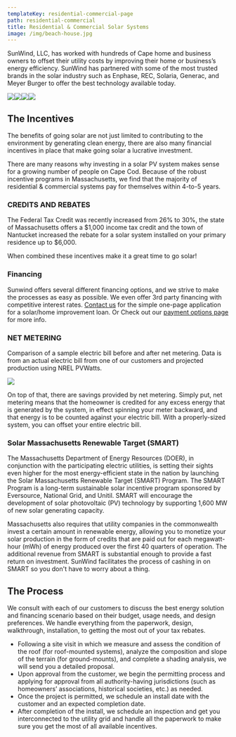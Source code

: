 ```yaml
---
templateKey: residential-commercial-page
path: residential-commercial
title: Residential & Commercial Solar Systems
image: /img/beach-house.jpg
---
```


<!--StartFragment-->

SunWind, LLC, has worked with hundreds of Cape home and business owners to offset their utility costs by improving their home or business’s energy efficiency. SunWind has partnered with some of the most trusted brands in the solar industry such as Enphase, REC, Solaria, Generac, and Meyer Burger to offer the best technology available today.

![](img/rec-logo.png)![](img/enphase-logo.png)![](img/meyer-logo.png)![](/img/solaria-logo.png)

## The Incentives

The benefits of going solar are not just limited to contributing to the environment by generating clean energy, there are also many financial incentives in place that make going solar a lucrative investment.

There are many reasons why investing in a solar PV system makes sense for a growing number of people on Cape Cod. Because of the robust incentive programs in Massachusetts, we find that the majority of residential & commercial systems pay for themselves within 4-to-5 years.

### CREDITS AND REBATES

The Federal Tax Credit was recently increased from 26% to 30%, the state of Massachusetts offers a $1,000 income tax credit and the town of Nantucket increased the rebate for a solar system installed on your primary residence up to $6,000.

When combined these incentives make it a great time to go solar!

### Financing

Sunwind offers several different financing options, and we strive to make the processes as easy as possible. We even offer 3rd party financing with competitive interest rates. [Contact us](/contact) for the simple one-page application for a solar/home improvement loan. Or Check out our [payment options page](/payment-options) for more info.

### NET METERING

Comparison of a sample electric bill before and after net metering. Data is from an actual electric bill from one of our customers and projected production using NREL PVWatts.

![](img/solar-graph.jpg)

On top of that, there are savings provided by net metering. Simply put, net metering means that the homeowner is credited for any excess energy that is generated by the system, in effect spinning your meter backward, and that energy is to be counted against your electric bill. With a properly-sized system, you can offset your entire electric bill.

### Solar Massachusetts Renewable Target (SMART)

The Massachusetts Department of Energy Resources (DOER), in conjunction with the participating electric utilities, is setting their sights even higher for the most energy-efficient state in the nation by launching the Solar Massachusetts Renewable Target (SMART) Program. The SMART Program is a long-term sustainable solar incentive program sponsored by Eversource, National Grid, and Unitil. SMART will encourage the development of solar photovoltaic (PV) technology by supporting 1,600 MW of new solar generating capacity.

Massachusetts also requires that utility companies in the commonwealth invest a certain amount in renewable energy, allowing you to monetize your solar production in the form of credits that are paid out for each megawatt-hour (mWh) of energy produced over the first 40 quarters of operation. The additional revenue from SMART is substantial enough to provide a fast return on investment. SunWind facilitates the process of cashing in on SMART so you don't have to worry about a thing.

## The Process

We consult with each of our customers to discuss the best energy solution and financing scenario based on their budget, usage needs, and design preferences. We handle everything from the paperwork, design, walkthrough, installation, to getting the most out of your tax rebates.

- Following a site visit in which we measure and assess the condition of the roof (for roof-mounted systems), analyze the composition and slope of the terrain (for ground-mounts), and complete a shading analysis, we will send you a detailed proposal.
- Upon approval from the customer, we begin the permitting process and applying for approval from all authority-having jurisdictions (such as homeowners’ associations, historical societies, etc.) as needed.
- Once the project is permitted, we schedule an install date with the customer and an expected completion date.
- After completion of the install, we schedule an inspection and get you interconnected to the utility grid and handle all the paperwork to make sure you get the most of all available incentives.

<!--EndFragment-->
